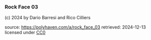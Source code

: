 ### Rock Face 03

(c) 2024 by Dario Barresi and Rico Cilliers

source: <https://polyhaven.com/a/rock_face_03>
retrieved: 2024-12-13
licensed under [CC0](https://polyhaven.com/license)
